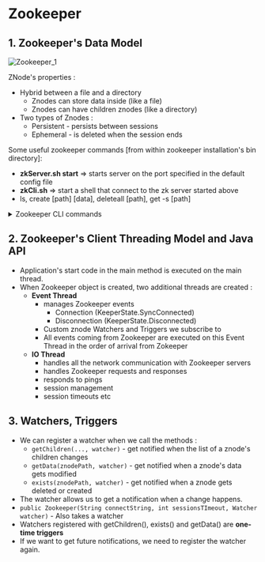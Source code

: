 # Zookeeper

## 1. Zookeeper's Data Model
![Zookeeper_1](https://user-images.githubusercontent.com/13499858/122635094-8d40bc80-d0ff-11eb-80cd-80dfda244f6b.png)

ZNode's properties :
* Hybrid between a file and a directory
  * Znodes can store data inside (like a file)
  * Znodes can have children znodes (like a directory)
* Two types of Znodes :
  * Persistent - persists between sessions
  * Ephemeral - is deleted when the session ends

Some useful zookeeper commands [from within zookeeper installation's bin directory]:
* **zkServer.sh start** => starts server on the port specified in the default config file
* **zkCli.sh** => start a shell that connect to the zk server started above
* ls, create [path] [data], deleteall [path], get -s [path]
<details>
  
  <summary> Zookeeper CLI commands </summary>
  
  ![ZK_CLI](https://user-images.githubusercontent.com/13499858/122644337-5932bf00-d132-11eb-8744-aa892ec367c8.png)

</details>

## 2. Zookeeper's Client Threading Model and Java API
* Application's start code in the main method is executed on the main thread.
* When Zookeeper object is created, two additional threads are created :
  * **Event Thread** 
    * manages Zookeeper events
      * Connection (KeeperState.SyncConnected)
      * Disconnection (KeeperState.Disconnected)
    * Custom znode Watchers and Triggers we subscribe to
    * All events coming from Zookeeper are executed on this Event Thread in the order of arrival from Zokeeper
  * **IO Thread**
    * handles all the network communication with Zookeeper servers
    * handles Zookeeper requests and responses
    * responds to pings
    * session management
    * session timeouts etc

## 3. Watchers, Triggers
* We can register a watcher when we call the methods :
  * ```getChildren(..., watcher)``` - get notified when the list of a znode's children changes
  * ```getData(znodePath, watcher)``` - get notified when a znode's data gets modified
  * ```exists(znodePath, watcher)``` - get notified when a znode gets deleted or created
* The watcher allows us to get a notification when a change happens.
* ```public Zookeeper(String connectString, int sessionsTImeout, Watcher watcher)``` - Also takes a watcher
* Watchers registered with getChildren(), exists() and getData() are **one-time triggers**
* If we want to get future notifications, we need to register the watcher again.
